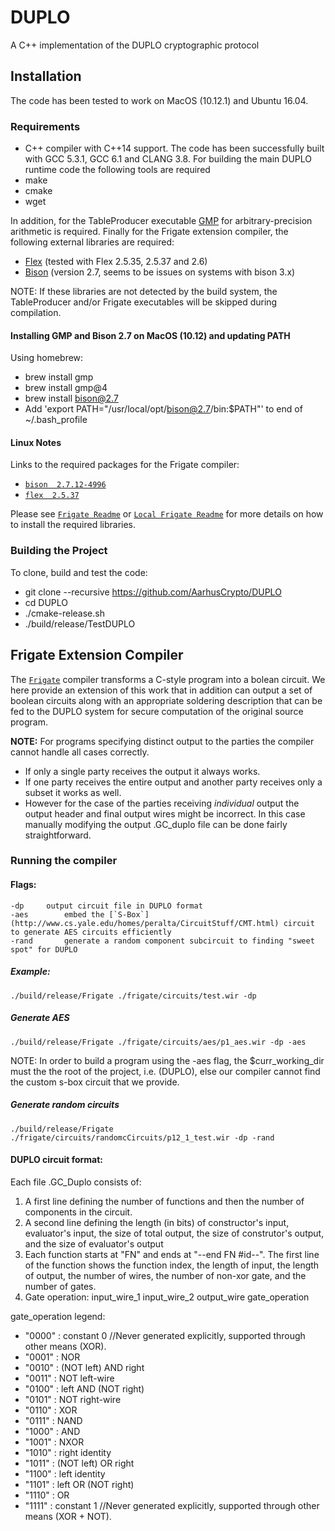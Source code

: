# DUPLO
A C++ implementation of the DUPLO cryptographic protocol

## Installation
The code has been tested to work on MacOS (10.12.1) and Ubuntu 16.04.

### Requirements
* C++ compiler with C++14 support. The code has been successfully built with GCC 5.3.1, GCC 6.1 and CLANG 3.8. For building the main DUPLO runtime code the following tools are required
* make
* cmake
* wget

In addition, for the TableProducer executable [GMP](https://gmplib.org) for arbitrary-precision arithmetic is required. Finally for the Frigate extension compiler, the following external libraries are required:
* [Flex](https://github.com/westes/flex) (tested with Flex 2.5.35, 2.5.37 and 2.6)
* [Bison](https://www.gnu.org/software/bison/) (version 2.7, seems to be issues on systems with bison 3.x)

NOTE: If these libraries are not detected by the build system, the TableProducer and/or Frigate executables will be skipped during compilation.

#### Installing GMP and Bison 2.7 on MacOS (10.12) and updating PATH
Using homebrew:
* brew install gmp
* brew install gmp@4
* brew install bison@2.7
* Add 'export PATH="/usr/local/opt/bison@2.7/bin:$PATH"' to end of ~/.bash_profile

#### Linux Notes
Links to the required packages for the Frigate compiler:
  * [`bison  2.7.12-4996`](http://launchpadlibrarian.net/140087283/libbison-dev_2.7.1.dfsg-1_amd64.deb)
  * [`flex  2.5.37`](http://launchpadlibrarian.net/140087282/bison_2.7.1.dfsg-1_amd64.deb)
  
Please see [`Frigate Readme`](https://bitbucket.org/bmood/frigaterelease) or [`Local Frigate Readme`](https://github.com/AarhusCrypto/DUPLO/blob/master/frigate/README.txt) for more details on how to install the required libraries.

### Building the Project
To clone, build and test the code:
* git clone --recursive https://github.com/AarhusCrypto/DUPLO
* cd DUPLO
* ./cmake-release.sh
* ./build/release/TestDUPLO

## Frigate Extension Compiler
The [`Frigate`](https://bitbucket.org/bmood/frigaterelease) compiler transforms a C-style program into a bolean circuit. We here provide an extension of this work that in addition can output a set of boolean circuits along with an appropriate soldering description that can be fed to the DUPLO system for secure computation of the original source program.

**NOTE:** For programs specifying distinct output to the parties the compiler cannot handle all cases correctly.
* If only a single party receives the output it always works.
* If one party receives the entire output and another party receives only a subset it works as well.
* However for the case of the parties receiving _individual_ output the output header and final output wires might be incorrect. In this case manually modifying the output .GC_duplo file can be done fairly straightforward.

### Running the compiler
	
#### Flags:
	-dp		output circuit file in DUPLO format
	-aes 		embed the [`S-Box`](http://www.cs.yale.edu/homes/peralta/CircuitStuff/CMT.html) circuit to generate AES circuits efficiently
	-rand		generate a random component subcircuit to finding "sweet spot" for DUPLO
##### Example:
	./build/release/Frigate ./frigate/circuits/test.wir -dp
##### Generate AES 
	./build/release/Frigate ./frigate/circuits/aes/p1_aes.wir -dp -aes
NOTE: In order to build a program using the -aes flag, the $curr_working_dir must the the root of the project, i.e. (DUPLO), else our compiler cannot find the custom s-box circuit that we provide.

##### Generate random circuits
	./build/release/Frigate ./frigate/circuits/randomcCircuits/p12_1_test.wir -dp -rand
	
#### DUPLO circuit format: 
Each file .GC_Duplo consists of:
1. A first line defining the number of functions and then the number of components in the circuit.
2. A second line defining the length (in bits) of constructor's input, evaluator's input, the size of total output, the size of construtor's output, and the size of evaluator's output
3. Each function starts at "FN" and ends at "--end FN #id--". The first line of the function shows the function index, the length of input, the length of output, the number of wires, the number of non-xor gate, and the number of gates.
4. Gate operation: 
	input_wire_1 input_wire_2 output_wire gate_operation

gate_operation legend:
* "0000"	: constant 0 //Never generated explicitly, supported through other means (XOR).
* "0001"	: NOR
* "0010"	: (NOT left) AND right
* "0011"	: NOT left-wire
* "0100"	: left AND (NOT right)
* "0101"	: NOT right-wire
* "0110"	: XOR
* "0111" 	: NAND
* "1000" 	: AND
* "1001" 	: NXOR
* "1010" 	: right identity
* "1011" 	: (NOT left) OR right
* "1100" 	: left identity
* "1101" 	: left OR (NOT right)
* "1110" 	: OR
* "1111" 	: constant 1 //Never generated explicitly, supported through other means (XOR + NOT).
